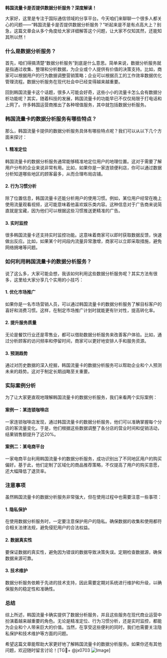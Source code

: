 **韩国流量卡是否提供数据分析服务？深度解读！**

大家好，这里是专注于国际通信领域的分享平台。今天咱们来聊聊一个很多人都关心的问题——“韩国流量卡是否提供数据分析服务？”听起来是不是有点高大上？别急，这篇文章会从多个角度给大家详细解答这个问题，让大家不仅知其然，还能知其所以然！

### 什么是数据分析服务？

首先，咱们得搞清楚“数据分析服务”到底是什么意思。简单来说，数据分析服务就是指通过收集、整理和分析数据，为企业或个人提供有价值的决策支持。比如，商家可以根据用户的行为数据调整营销策略；企业可以根据员工的工作效率数据优化管理流程。数据分析服务在现代社会中已经变得越来越重要。

回到韩国流量卡这个话题，很多人可能会好奇，这些小小的流量卡怎么会有数据分析功能呢？其实，随着科技的发展，韩国流量卡的功能早已不仅仅局限于打电话和上网了。许多韩国运营商推出了各种增值服务，其中就包括数据分析服务。

### 韩国流量卡的数据分析服务有哪些特点？

那么，韩国流量卡提供的数据分析服务具体有哪些特点呢？我们可以从以下几个方面来探讨：

#### 1. **精准定位**
韩国流量卡的数据分析服务通常能够精准地定位用户的地理位置。这对于需要了解用户分布的企业来说非常有用。比如，如果你是一家连锁便利店，你可以通过数据分析知道哪些地区的顾客最多，从而合理布局店铺。

#### 2. **行为习惯分析**
除了位置信息，韩国流量卡还能分析用户的使用习惯。例如，某位用户经常在晚上使用流量观看视频，这可能意味着他喜欢娱乐类内容。这种信息对于广告商来说简直就是宝藏，因为他们可以根据这些习惯推送更精准的广告。

#### 3. **实时监控**
很多韩国流量卡还支持实时监控功能。这意味着商家可以即时获取数据反馈，快速做出反应。比如，如果某个时间段内流量异常激增，商家可以立即采取措施，避免网络拥堵等问题。

### 如何利用韩国流量卡的数据分析服务？

说了这么多，大家可能会想，我该如何利用这些数据分析服务呢？其实方法有很多，这里给大家分享几个实用的小技巧：

#### 1. **优化市场推广**
如果你是一名市场营销人员，可以通过韩国流量卡的数据分析服务了解目标客户的喜好和消费习惯。这样，在制定市场推广计划时就能更有针对性，提高转化率。

#### 2. **提升服务质量**
无论是餐饮行业还是零售业，都可以借助数据分析服务来改善客户体验。比如，通过分析顾客的访问频率和停留时间，商家可以更好地安排人手和服务资源。

#### 3. **预测趋势**
通过对历史数据的深入挖掘，韩国流量卡的数据分析服务可以帮助企业和个人预测未来的趋势。这对于制定长期战略至关重要。

### 实际案例分析

为了让大家更直观地理解韩国流量卡的数据分析服务，我们来看两个实际案例：

#### 案例一：某连锁咖啡店
一家连锁咖啡店发现，通过韩国流量卡的数据分析服务，他们可以准确掌握每个分店的客流量变化。于是，他们根据这些数据调整了各分店的营业时间和促销活动，结果销售额提升了近20%。

#### 案例二：某电商平台
一家电商平台利用韩国流量卡的数据分析服务，成功识别出了不同地区用户的购买偏好。基于此，他们定制了区域化的商品推荐策略，不仅提高了用户的购买意愿，还大幅降低了退货率。

### 注意事项

虽然韩国流量卡的数据分析服务非常强大，但在使用过程中也需要注意一些事项：

#### 1. **隐私保护**
在使用数据分析服务时，一定要注意保护用户的隐私。确保数据的收集和使用都符合相关法律法规，避免侵犯用户的合法权益。

#### 2. **数据真实性**
要保证数据的真实性，避免因为错误的数据导致决策失误。定期检查数据源，确保数据来源可靠。

#### 3. **技术维护**
数据分析服务依赖于先进的技术支持，因此需要定期对系统进行维护和升级，以确保服务的稳定性和准确性。

### 总结

综上所述，韩国流量卡确实提供了数据分析服务，并且这些服务在现代商业运营中扮演着越来越重要的角色。无论是精准定位、行为习惯分析，还是实时监控，都能为企业和个人带来巨大的价值。当然，在享受这些便利的同时，我们也需要关注隐私保护和技术维护等方面的问题。

希望这篇文章能帮助大家更好地了解韩国流量卡的数据分析服务。如果你还有其他问题，欢迎随时留言讨论！[TG💪+ @jx0703 ![Image](https://github.com/user-attachments/assets/dbca1d08-cadb-493c-b0ec-ad6f7a83f270)]